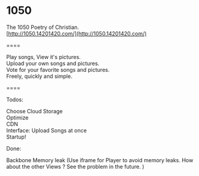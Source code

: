 1050
====

The 1050 Poetry of Christian.  
[http://1050.14201420.com/](http://1050.14201420.com/)

====

Play songs, View it's pictures.  
Upload your own songs and pictures.  
Vote for your favorite songs and pictures.  
Freely, quickly and simple.  

====

Todos:  

Choose Cloud Storage  
Optimize  
CDN  
Interface: Upload Songs at once  
Startup!  

Done:  

Backbone Memory leak  (Use iframe for Player to avoid memory leaks. How about the other Views ? See the problem in the future. )
